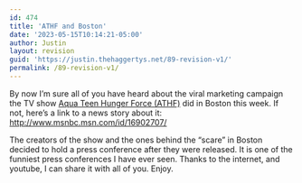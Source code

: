 ```yaml
---
id: 474
title: 'ATHF and Boston'
date: '2023-05-15T10:14:21-05:00'
author: Justin
layout: revision
guid: 'https://justin.thehaggertys.net/89-revision-v1/'
permalink: /89-revision-v1/
---
```


By now I’m sure all of you have heard about the viral marketing campaign the TV show [Aqua Teen Hunger Force (ATHF)](http://www.adultswim.com/shows/athf/) did in Boston this week. If not, here’s a link to a news story about it: <http://www.msnbc.msn.com/id/16902707/>

The creators of the show and the ones behind the “scare” in Boston decided to hold a press conference after they were released. It is one of the funniest press conferences I have ever seen. Thanks to the internet, and youtube, I can share it with all of you. Enjoy.  
<object height="350" width="425"><param name="movie" value="https://www.youtube.com/v/05C0Jr8NEkA"></param><param name="wmode" value="transparent"></param><embed height="350" src="https://www.youtube.com/v/05C0Jr8NEkA" type="application/x-shockwave-flash" width="425" wmode="transparent"></embed></object>